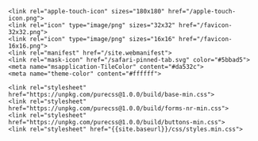 <!DOCTYPE html>
<html lang="en">
<head>
    <meta charset="utf-8">
    <meta name="viewport" content="width=device-width, initial-scale=1">
    <title>{{site.title}}</title>
    <meta name="description" content="{% if page.description %}{{ page.description }}{% else %}{% if page.excerpt %}{{ page.excerpt | strip_html | strip | strip_newlines }}{% else %}{{site.description}}{% endif %}{% endif %}">
    <meta name="keywords" content="{% for keyword in site.keywords %}{{keyword | downcase}}{% unless forloop.last %}, {% endunless} %}{% endfor %}">
    <meta name="author" content="{{site.title}}">

    <link rel="apple-touch-icon" sizes="180x180" href="/apple-touch-icon.png">
    <link rel="icon" type="image/png" sizes="32x32" href="/favicon-32x32.png">
    <link rel="icon" type="image/png" sizes="16x16" href="/favicon-16x16.png">
    <link rel="manifest" href="/site.webmanifest">
    <link rel="mask-icon" href="/safari-pinned-tab.svg" color="#5bbad5">
    <meta name="msapplication-TileColor" content="#da532c">
    <meta name="theme-color" content="#ffffff">

    <link rel="stylesheet" href="https://unpkg.com/purecss@1.0.0/build/base-min.css">
    <link rel="stylesheet" href="https://unpkg.com/purecss@1.0.0/build/forms-nr-min.css">
    <link rel="stylesheet" href="https://unpkg.com/purecss@1.0.0/build/buttons-min.css">
    <link rel="stylesheet" href="{{site.baseurl}}/css/styles.min.css">
</head>
<body>
